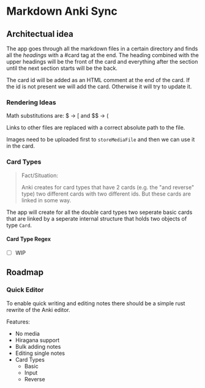 # Markdown Anki Sync

## Architectual idea

The app goes through all the markdown files in a certain directory and finds all the _headings_ with a #card tag at the end. The heading combined with the upper headings will be the front of the card and everything after the section until the next section starts will be the back.

The card id will be added as an HTML comment at the end of the card. If the id is not present we will add the card. Otherwise it will try to update it.

### Rendering Ideas

Math substitutions are: $ -> \[ and $$ -> \(

Links to other files are replaced with a correct absolute path to the file.

Images need to be uploaded first to `storeMediaFile` and then we can use it in the card.

### Card Types

> Fact/Situation:
>
> Anki creates for card types that have 2 cards (e.g. the "and reverse" type) two different cards with two different ids. But these cards are linked in some way.

The app will create for all the double card types two seperate basic cards that are linked by a seperate internal structure that holds two objects of type `Card`.

#### Card Type Regex

- [ ] WIP

## Roadmap

### Quick Editor

To enable quick writing and editing notes there should be a simple rust rewrite of the Anki editor.

Features:

- No media
- Hiragana support
- Bulk adding notes
- Editing single notes
- Card Types
  - Basic
  - Input
  - Reverse

